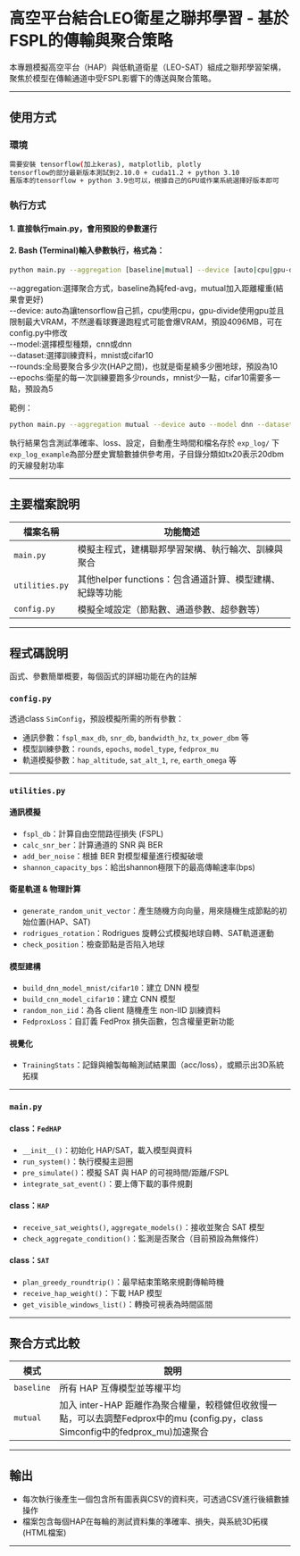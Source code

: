 # 高空平台結合LEO衛星之聯邦學習 - 基於FSPL的傳輸與聚合策略

本專題模擬高空平台（HAP）與低軌道衛星（LEO-SAT）組成之聯邦學習架構，聚焦於模型在傳輸通道中受FSPL影響下的傳送與聚合策略。

---

## 使用方式

### 環境

```bash
需要安裝 tensorflow(加上keras), matplotlib, plotly
tensorflow的部分最新版本測試到2.10.0 + cuda11.2 + python 3.10
舊版本的tensorflow + python 3.9也可以，根據自己的GPU或作業系統選擇好版本即可
```

### 執行方式

#### 1. 直接執行main.py，會用預設的參數運行
#### 2. Bash (Terminal)輸入參數執行，格式為：
```bash
python main.py --aggregation [baseline|mutual] --device [auto|cpu|gpu-divide] --model [dnn|cnn] --dataset [mnist|cifar10] --rounds [int] --epochs [int]
```
--aggregation:選擇聚合方式，baseline為純fed-avg，mutual加入距離權重(結果會更好)  
--device: auto為讓tensorflow自己抓，cpu使用cpu，gpu-divide使用gpu並且限制最大VRAM，不然邊看球賽邊跑程式可能會爆VRAM，預設4096MB，可在config.py中修改  
--model:選擇模型種類，cnn或dnn  
--dataset:選擇訓練資料，mnist或cifar10  
--rounds:全局要聚合多少次(HAP之間)，也就是衛星繞多少圈地球，預設為10  
--epochs:衛星的每一次訓練要跑多少rounds，mnist少一點，cifar10需要多一點，預設為5

範例：
```bash
python main.py --aggregation mutual --device auto --model dnn --dataset mnist --rounds 10 --epochs 10
```

執行結果包含測試準確率、loss、設定，自動產生時間和檔名存於 `exp_log/` 下  
`exp_log_example`為部分歷史實驗數據供參考用，子目錄分類如tx20表示20dbm的天線發射功率

---

## 主要檔案說明

| 檔案名稱           | 功能簡述                          |
| -------------- | ----------------------------- |
| `main.py`      | 模擬主程式，建構聯邦學習架構、執行輪次、訓練與聚合 |
| `utilities.py` | 其他helper functions：包含通道計算、模型建構、紀錄等功能 |
| `config.py`    | 模擬全域設定（節點數、通道參數、超參數等）      |

---

## 程式碼說明
函式、參數簡單概要，每個函式的詳細功能在內的註解
### `config.py`

透過class `SimConfig`，預設模擬所需的所有參數：

* 通訊參數：`fspl_max_db`, `snr_db`, `bandwidth_hz`, `tx_power_dbm` 等
* 模型訓練參數：`rounds`, `epochs`, `model_type`, `fedprox_mu`
* 軌道模擬參數：`hap_altitude`, `sat_alt_1`, `re`, `earth_omega` 等

---

### `utilities.py`

#### 通訊模擬

* `fspl_db`：計算自由空間路徑損失 (FSPL)
* `calc_snr_ber`：計算通道的 SNR 與 BER
* `add_ber_noise`：根據 BER 對模型權量進行模擬破壞
* `shannon_capacity_bps`：給出shannon極限下的最高傳輸速率(bps)

#### 衛星軌道 & 物理計算

* `generate_random_unit_vector`：產生随機方向向量，用來隨機生成節點的初始位置(HAP、SAT)  
* `rodrigues_rotation`：Rodrigues 旋轉公式模擬地球自轉、SAT軌道運動
* `check_position`：檢查節點是否陷入地球

#### 模型建構

* `build_dnn_model_mnist/cifar10`：建立 DNN 模型
* `build_cnn_model_cifar10`：建立 CNN 模型
* `random_non_iid`：為各 client 隨機產生 non-IID 訓練資料
* `FedproxLoss`：自訂義 FedProx 損失函數，包含權量更新功能

#### 視覺化

* `TrainingStats`：記錄與繪製每輪測試結果圖（acc/loss），或顯示出3D系統拓樸

---

### `main.py`

#### class：`FedHAP`

* `__init__()`：初始化 HAP/SAT，載入模型與資料
* `run_system()`：執行模擬主迴圈
* `pre_simulate()`：模擬 SAT 與 HAP 的可視時間/距離/FSPL
* `integrate_sat_event()`：要上傳下載的事件規劃

#### class：`HAP`

* `receive_sat_weights()`, `aggregate_models()`：接收並聚合 SAT 模型
* `check_aggregate_condition()`：監測是否聚合（目前預設為無條件）

#### class：`SAT`

* `plan_greedy_roundtrip()`：最早結束策略來規劃傳輸時機
* `receive_hap_weight()`：下載 HAP 模型
* `get_visible_windows_list()`：轉換可視表為時間區間

---

## 聚合方式比較

| 模式         | 說明                             |
| ---------- | ------------------------------ |
| `baseline` | 所有 HAP 互傳模型並等權平均               |
| `mutual`   | 加入 inter-HAP 距離作為聚合權量，較穩健但收敘慢一點，可以去調整Fedprox中的mu (config.py，class Simconfig中的fedprox_mu)加速聚合 |

---

## 輸出

* 每次執行後產生一個包含所有圖表與CSV的資料夾，可透過CSV進行後續數據操作
* 檔案包含每個HAP在每輪的測試資料集的準確率、損失，與系統3D拓樸 (HTML檔案)

---
